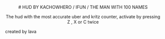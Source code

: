 <p align="center">
  # HUD BY KACHOWHERO / IFUN / THE MAN WITH 100 NAMES
</p>
  <p align="center">
    The hud with the most accurate uber and kritz counter, activate by pressing Z , X or C twice
  </p>

created by lava
